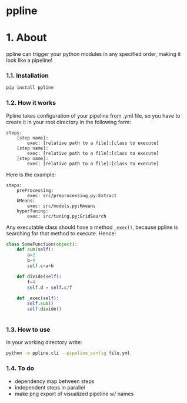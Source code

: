 # ppline

# 1. About

ppline can trigger your python modules in any specified order, making it look like a pipeline! 


### 1.1. Installation

```bash
pip install ppline
```


### 1.2. How it works

Ppline takes configuration of your pipeline from .yml file, so you have to create it in your root directory in the following form:


```text
steps:
    [step name]:
        exec: [relative path to a file]:[class to execute]
    [step name]:
        exec: [relative path to a file]:[class to execute]
    [step name]:
        exec: [relative path to a file]:[class to execute]
```
Here is the example:

```text
steps:
    preProcessing:
        exec: src/preprocessing.py:Extract
    kMeans:
        exec: src/models.py:Kmeans
    hyperTuning:
        exec: src/tuning.py:GridSearch
```

Any executable class should have a method ``_exec()``, because ppline is searching for that method to execute. Hence:

```python
class SomeFunction(object):
	def sum(self):
		a=2
		b=4
		self.c=a+b

	def divide(self):
		f=4
		self.d = self.c/f

	def _exec(self):
		self.sum()
		self.divide()
    
```

### 1.3. How to use

In your working directory write:

```bash
python -m ppline.cli --pipeline_config file.yml
```


### 1.4. To do

- dependency map between steps
- independent steps in parallel
- make png export of visualized pipeline w/ names

